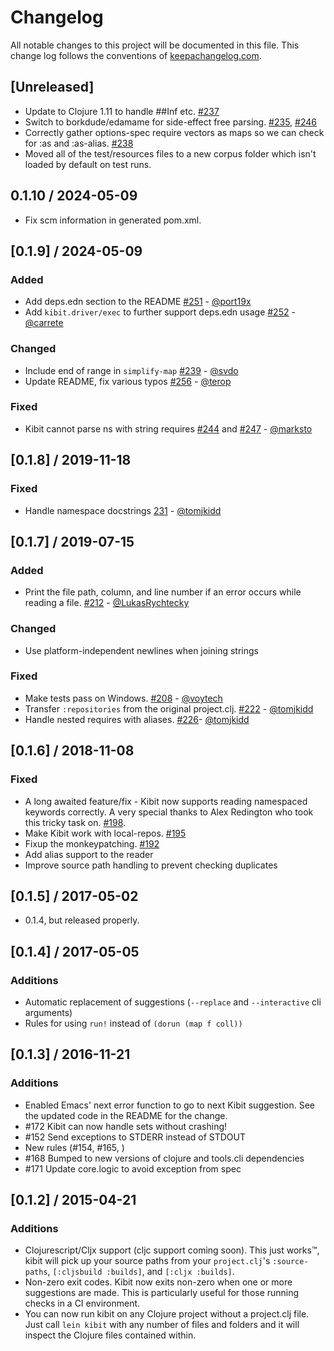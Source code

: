 # Changelog

All notable changes to this project will be documented in this file. This change log follows the conventions of [keepachangelog.com](http://keepachangelog.com).

## [Unreleased]

* Update to Clojure 1.11 to handle ##Inf etc. [#237](https://github.com/clj-commons/kibit/pull/237)
* Switch to borkdude/edamame for side-effect free parsing. [#235](https://github.com/clj-commons/kibit/pull/235), [#246](https://github.com/clj-commons/kibit/pull/246)
* Correctly gather options-spec require vectors as maps so we can check for :as and :as-alias. [#238](https://github.com/clj-commons/kibit/pull/238)
* Moved all of the test/resources files to a new corpus folder which isn't loaded by default on test runs.

## 0.1.10 / 2024-05-09

* Fix scm information in generated pom.xml.

## [0.1.9] / 2024-05-09

### Added

* Add deps.edn section to the README [#251](https://github.com/clj-commons/kibit/pull/251) - [@port19x](https://github.com/port19x)
* Add `kibit.driver/exec` to further support deps.edn usage [#252](https://github.com/clj-commons/kibit/pull/252) - [@carrete](https://github.com/carrete)

### Changed

* Include end of range in `simplify-map` [#239](https://github.com/clj-commons/kibit/pull/239) - [@svdo](https://github.com/svdo)
* Update README, fix various typos [#256](https://github.com/clj-commons/kibit/pull/256) - [@terop](https://github.com/terop)

### Fixed

* Kibit cannot parse ns with string requires [#244](https://github.com/clj-commons/kibit/pull/244) and [#247](https://github.com/clj-commons/kibit/pull/247) - [@marksto](https://github.com/marksto)

## [0.1.8] / 2019-11-18

### Fixed

* Handle namespace docstrings [231](https://github.com/jonase/kibit/issues/231) - [@tomjkidd](https://github.com/tomjkidd)

## [0.1.7] / 2019-07-15

### Added

* Print the file path, column, and line number if an error occurs while reading a file. [#212](https://github.com/jonase/kibit/pull/212) - [@LukasRychtecky](https://github.com/LukasRychtecky)

### Changed

* Use platform-independent newlines when joining strings

### Fixed

* Make tests pass on Windows. [#208](https://github.com/jonase/kibit/pull/208) - [@voytech](https://github.com/voytech)
* Transfer `:repositories` from the original project.clj. [#222](https://github.com/jonase/kibit/pull/226) - [@tomjkidd](https://github.com/tomjkidd)
* Handle nested requires with aliases. [#226](https://github.com/jonase/kibit/pull/226)- [@tomjkidd](https://github.com/tomjkidd)

## [0.1.6] / 2018-11-08

### Fixed

* A long awaited feature/fix - Kibit now supports reading namespaced keywords correctly. A very special thanks to Alex Redington who took this tricky task on. [#198](https://github.com/jonase/kibit/pull/198).
* Make Kibit work with local-repos. [#195](https://github.com/jonase/kibit/pull/195)
* Fixup the monkeypatching. [#192](https://github.com/jonase/kibit/pull/192)
* Add alias support to the reader
* Improve source path handling to prevent checking duplicates

## [0.1.5] / 2017-05-02

* 0.1.4, but released properly.

## [0.1.4] / 2017-05-05

### Additions

* Automatic replacement of suggestions (`--replace` and `--interactive` cli arguments)
* Rules for using `run!` instead of `(dorun (map f coll))`

## [0.1.3] / 2016-11-21
### Additions

* Enabled Emacs' next error function to go to next Kibit suggestion. See the updated code in the README for the change.
* #172 Kibit can now handle sets without crashing!
* #152 Send exceptions to STDERR instead of STDOUT
* New rules (#154, #165, )
* #168 Bumped to new versions of clojure and tools.cli dependencies
* #171 Update core.logic to avoid exception from spec

## [0.1.2] / 2015-04-21
### Additions
* Clojurescript/Cljx support (cljc support coming soon). This just works™, kibit will pick up your source paths from your `project.clj`'s `:source-paths`, `[:cljsbuild :builds]`, and `[:cljx :builds]`.
* Non-zero exit codes. Kibit now exits non-zero when one or more suggestions are made. This is particularly useful for those running checks in a CI environment.
* You can now run kibit on any Clojure project without a project.clj file. Just call `lein kibit` with any number of files and folders and it will inspect the Clojure files contained within.
